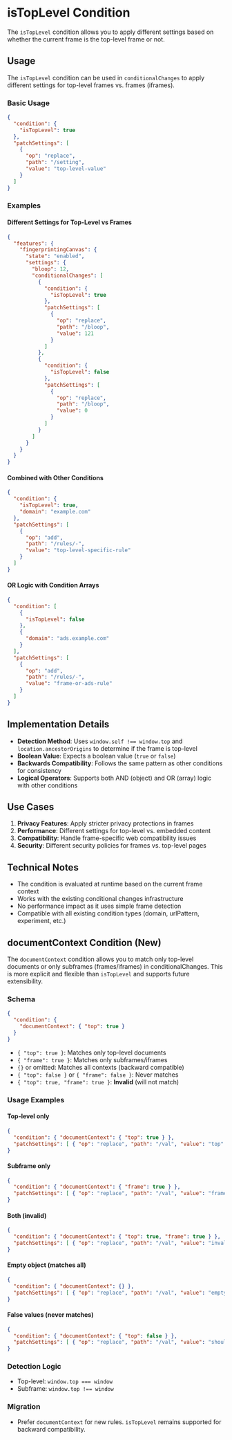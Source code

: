 # isTopLevel Condition

The `isTopLevel` condition allows you to apply different settings based on whether the current frame is the top-level frame or not.

## Usage

The `isTopLevel` condition can be used in `conditionalChanges` to apply different settings for top-level frames vs. frames (iframes).

### Basic Usage

```json
{
  "condition": {
    "isTopLevel": true
  },
  "patchSettings": [
    {
      "op": "replace",
      "path": "/setting",
      "value": "top-level-value"
    }
  ]
}
```

### Examples

#### Different Settings for Top-Level vs Frames

```json
{
  "features": {
    "fingerprintingCanvas": {
      "state": "enabled",
      "settings": {
        "bloop": 12,
        "conditionalChanges": [
          {
            "condition": {
              "isTopLevel": true
            },
            "patchSettings": [
              {
                "op": "replace",
                "path": "/bloop",
                "value": 121
              }
            ]
          },
          {
            "condition": {
              "isTopLevel": false
            },
            "patchSettings": [
              {
                "op": "replace",
                "path": "/bloop",
                "value": 0
              }
            ]
          }
        ]
      }
    }
  }
}
```

#### Combined with Other Conditions

```json
{
  "condition": {
    "isTopLevel": true,
    "domain": "example.com"
  },
  "patchSettings": [
    {
      "op": "add",
      "path": "/rules/-",
      "value": "top-level-specific-rule"
    }
  ]
}
```

#### OR Logic with Condition Arrays

```json
{
  "condition": [
    {
      "isTopLevel": false
    },
    {
      "domain": "ads.example.com"
    }
  ],
  "patchSettings": [
    {
      "op": "add",
      "path": "/rules/-",
      "value": "frame-or-ads-rule"
    }
  ]
}
```

## Implementation Details

- **Detection Method**: Uses `window.self !== window.top` and `location.ancestorOrigins` to determine if the frame is top-level
- **Boolean Value**: Expects a boolean value (`true` or `false`)
- **Backwards Compatibility**: Follows the same pattern as other conditions for consistency
- **Logical Operators**: Supports both AND (object) and OR (array) logic with other conditions

## Use Cases

1. **Privacy Features**: Apply stricter privacy protections in frames
2. **Performance**: Different settings for top-level vs. embedded content
3. **Compatibility**: Handle frame-specific web compatibility issues
4. **Security**: Different security policies for frames vs. top-level pages

## Technical Notes

- The condition is evaluated at runtime based on the current frame context
- Works with the existing conditional changes infrastructure
- No performance impact as it uses simple frame detection
- Compatible with all existing condition types (domain, urlPattern, experiment, etc.)

## documentContext Condition (New)

The `documentContext` condition allows you to match only top-level documents or only subframes (frames/iframes) in conditionalChanges. This is more explicit and flexible than `isTopLevel` and supports future extensibility.

### Schema

```json
{
  "condition": {
    "documentContext": { "top": true }
  }
}
```
- `{ "top": true }`: Matches only top-level documents
- `{ "frame": true }`: Matches only subframes/iframes
- `{}` or omitted: Matches all contexts (backward compatible)
- `{ "top": false }` or `{ "frame": false }`: Never matches
- `{ "top": true, "frame": true }`: **Invalid** (will not match)

### Usage Examples

#### Top-level only
```json
{
  "condition": { "documentContext": { "top": true } },
  "patchSettings": [ { "op": "replace", "path": "/val", "value": "top" } ]
}
```
#### Subframe only
```json
{
  "condition": { "documentContext": { "frame": true } },
  "patchSettings": [ { "op": "replace", "path": "/val", "value": "frame" } ]
}
```
#### Both (invalid)
```json
{
  "condition": { "documentContext": { "top": true, "frame": true } },
  "patchSettings": [ { "op": "replace", "path": "/val", "value": "invalid" } ]
}
```
#### Empty object (matches all)
```json
{
  "condition": { "documentContext": {} },
  "patchSettings": [ { "op": "replace", "path": "/val", "value": "empty" } ]
}
```
#### False values (never matches)
```json
{
  "condition": { "documentContext": { "top": false } },
  "patchSettings": [ { "op": "replace", "path": "/val", "value": "shouldNotMatch" } ]
}
```

### Detection Logic
- Top-level: `window.top === window`
- Subframe: `window.top !== window`

### Migration
- Prefer `documentContext` for new rules. `isTopLevel` remains supported for backward compatibility. 